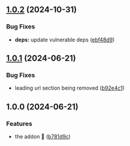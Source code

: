 ## [1.0.2](https://github.com/etchteam/storybook-addon-github-link/compare/v1.0.1...v1.0.2) (2024-10-31)


### Bug Fixes

* **deps:** update vulnerable deps ([ebf48d9](https://github.com/etchteam/storybook-addon-github-link/commit/ebf48d98e5c3b304abbcaadf6ff98fa90cb7667c))

## [1.0.1](https://github.com/etchteam/storybook-addon-github-link/compare/v1.0.0...v1.0.1) (2024-06-21)


### Bug Fixes

* leading url section being removed ([b92e4c1](https://github.com/etchteam/storybook-addon-github-link/commit/b92e4c1b0cf6385ef175153fca84012be03b6243))

## 1.0.0 (2024-06-21)


### Features

* the addon 🚀 ([b781d9c](https://github.com/etchteam/storybook-addon-github-link/commit/b781d9c0afd080688c25769c88e98ecdc6d84d81))
